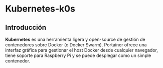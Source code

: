 # Kubernetes-k0s  
## Introducción  

**Kubernetes** es una herramienta ligera y open-source de gestión de contenedores sobre Docker (o Docker Swarm). Portainer ofrece una interfaz gráfica para gestionar el host Docker desde cualquier navegador, tiene soporte para Raspberry Pi y se puede desplegar como un simple contenedor.
